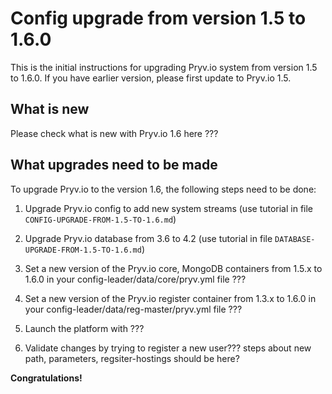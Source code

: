 
# Config upgrade from version 1.5 to 1.6.0

This is the initial instructions for upgrading Pryv.io system from version 1.5 to 1.6.0. If you have earlier version, please first update to Pryv.io 1.5.

## What is new

Please check what is  new with Pryv.io 1.6 here ???

## What upgrades need to be made

To upgrade Pryv.io to the version 1.6, the following steps need to be done:

1. Upgrade Pryv.io config to add new system streams 
(use tutorial in file `CONFIG-UPGRADE-FROM-1.5-TO-1.6.md`)

2. Upgrade Pryv.io database from 3.6 to 4.2 
(use tutorial in file `DATABASE-UPGRADE-FROM-1.5-TO-1.6.md`)

3. Set a new version of the Pryv.io core, MongoDB containers from 1.5.x to 1.6.0 in your 
config-leader/data/core/pryv.yml file ???

4. Set a new version of the Pryv.io register container from 1.3.x to 1.6.0 in your 
 config-leader/data/reg-master/pryv.yml file ???
 
5. Launch the platform with ???
 
6. Validate changes by trying to register a new user??? steps about new path, parameters, regsiter-hostings should be here?


**Congratulations!**